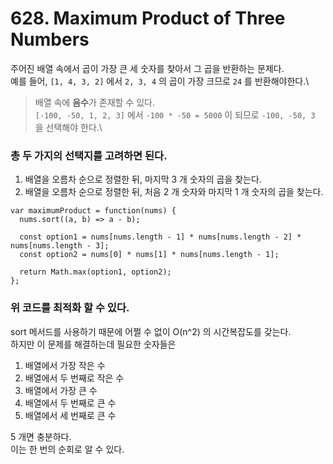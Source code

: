 # 628. Maximum Product of Three Numbers
주어진 배열 속에서 곱이 가장 큰 세 숫자를 찾아서 그 곱을 반환하는 문제다.\
예를 들어, `[1, 4, 3, 2]` 에서 `2, 3, 4` 의 곱이 가장 크므로 `24` 를 반환해야한다.\
> 배열 속에 **음수**가 존재할 수 있다.\
> `[-100, -50, 1, 2, 3]` 에서 `-100 * -50 = 5000` 이 되므로 `-100, -50, 3` 을 선택해야 한다.\

### 총 두 가지의 선택지를 고려하면 된다.
1. 배열을 오름차 순으로 정렬한 뒤, 마지막 3 개 숫자의 곱을 찾는다.
2. 배열을 오름차 순으로 정렬한 뒤, 처음 2 개 숫자와 마지막 1 개 숫자의 곱을 찾는다.
```
var maximumProduct = function(nums) {
  nums.sort((a, b) => a - b);
  
  const option1 = nums[nums.length - 1] * nums[nums.length - 2] * nums[nums.length - 3];
  const option2 = nums[0] * nums[1] * nums[nums.length - 1];
  
  return Math.max(option1, option2);
};
```
### 위 코드를 최적화 할 수 있다.
sort 메서드를 사용하기 때문에 어쩔 수 없이 O(n^2) 의 시간복잡도를 갖는다.\
하지만 이 문제를 해결하는데 필요한 숫자들은
1. 배열에서 가장 작은 수
2. 배열에서 두 번째로 작은 수
3. 배열에서 가장 큰 수
4. 배열에서 두 번째로 큰 수
5. 배열에서 세 번째로 큰 수

5 개면 충분하다.\
이는 한 번의 순회로 알 수 있다.
